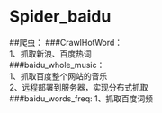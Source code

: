 Spider_baidu
============

##爬虫：
###CrawlHotWord：  
1、抓取新浪、百度热词    
###baidu_whole_music：    
1、抓取百度整个网站的音乐    
2、远程部署到服务器，实现分布式抓取    
###baidu_words_freq:
1、抓取百度词频

